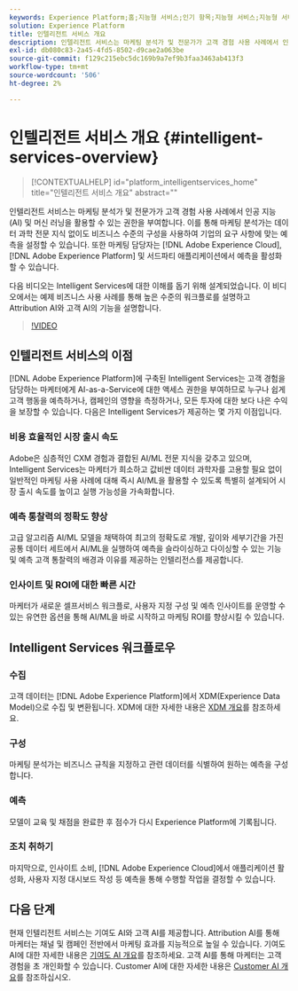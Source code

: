 ```yaml
---
keywords: Experience Platform;홈;지능형 서비스;인기 항목;지능형 서비스;지능형 서비스
solution: Experience Platform
title: 인텔리전트 서비스 개요
description: 인텔리전트 서비스는 마케팅 분석가 및 전문가가 고객 경험 사용 사례에서 인공 지능(AI) 및 머신 러닝을 활용할 수 있는 권한을 부여합니다. 이를 통해 마케팅 분석가는 데이터 과학 전문 지식 없이도 비즈니스 수준의 구성을 사용하여 기업의 요구 사항에 맞는 예측을 설정할 수 있습니다. 또한 마케팅 실무자는 Adobe Experience Cloud, Adobe Experience Platform 및 서드파티 애플리케이션에서 예측을 활성화할 수 있습니다.
exl-id: db080c83-2a45-4fd5-8502-d9cae2a063be
source-git-commit: f129c215ebc5dc169b9a7ef9b3faa3463ab413f3
workflow-type: tm+mt
source-wordcount: '506'
ht-degree: 2%

---
```


# 인텔리전트 서비스 개요 {#intelligent-services-overview}

>[!CONTEXTUALHELP]
>id="platform_intelligentservices_home"
>title="인텔리전트 서비스 개요"
>abstract=""

인텔리전트 서비스는 마케팅 분석가 및 전문가가 고객 경험 사용 사례에서 인공 지능(AI) 및 머신 러닝을 활용할 수 있는 권한을 부여합니다. 이를 통해 마케팅 분석가는 데이터 과학 전문 지식 없이도 비즈니스 수준의 구성을 사용하여 기업의 요구 사항에 맞는 예측을 설정할 수 있습니다. 또한 마케팅 담당자는 [!DNL Adobe Experience Cloud], [!DNL Adobe Experience Platform] 및 서드파티 애플리케이션에서 예측을 활성화할 수 있습니다.

다음 비디오는 Intelligent Services에 대한 이해를 돕기 위해 설계되었습니다. 이 비디오에서는 예제 비즈니스 사용 사례를 통해 높은 수준의 워크플로를 설명하고 Attribution AI와 고객 AI의 기능을 설명합니다.

>[!VIDEO](https://video.tv.adobe.com/v/32654?learn=on&quality=12)

## 인텔리전트 서비스의 이점

[!DNL Adobe Experience Platform]에 구축된 Intelligent Services는 고객 경험을 담당하는 마케터에게 AI-as-a-Service에 대한 액세스 권한을 부여하므로 누구나 쉽게 고객 행동을 예측하거나, 캠페인의 영향을 측정하거나, 모든 투자에 대한 보다 나은 수익을 보장할 수 있습니다. 다음은 Intelligent Services가 제공하는 몇 가지 이점입니다.

### 비용 효율적인 시장 출시 속도

Adobe은 심층적인 CXM 경험과 결합된 AI/ML 전문 지식을 갖추고 있으며, Intelligent Services는 마케터가 희소하고 값비싼 데이터 과학자를 고용할 필요 없이 일반적인 마케팅 사용 사례에 대해 즉시 AI/ML을 활용할 수 있도록 특별히 설계되어 시장 출시 속도를 높이고 실행 가능성을 가속화합니다.

### 예측 통찰력의 정확도 향상

고급 알고리즘 AI/ML 모델을 채택하여 최고의 정확도로 개발, 깊이와 세부기간을 가진 공통 데이터 세트에서 AI/ML을 실행하여 예측을 슬라이싱하고 다이싱할 수 있는 기능 및 예측 고객 통찰력의 배경과 이유를 제공하는 인텔리전스를 제공합니다.

### 인사이트 및 ROI에 대한 빠른 시간

마케터가 새로운 셀프서비스 워크플로, 사용자 지정 구성 및 예측 인사이트를 운영할 수 있는 유연한 옵션을 통해 AI/ML을 바로 시작하고 마케팅 ROI를 향상시킬 수 있습니다.

## Intelligent Services 워크플로우

### 수집

고객 데이터는 [!DNL Adobe Experience Platform]에서 XDM(Experience Data Model)으로 수집 및 변환됩니다. XDM에 대한 자세한 내용은 [XDM 개요](../xdm/home.md)를 참조하세요.

### 구성

마케팅 분석가는 비즈니스 규칙을 지정하고 관련 데이터를 식별하여 원하는 예측을 구성합니다.

### 예측

모델이 교육 및 채점을 완료한 후 점수가 다시 Experience Platform에 기록됩니다.

### 조치 취하기

마지막으로, 인사이트 소비, [!DNL Adobe Experience Cloud]에서 애플리케이션 활성화, 사용자 지정 대시보드 작성 등 예측을 통해 수행할 작업을 결정할 수 있습니다.

## 다음 단계

현재 인텔리전트 서비스는 기여도 AI와 고객 AI를 제공합니다. Attribution AI를 통해 마케터는 채널 및 캠페인 전반에서 마케팅 효과를 지능적으로 높일 수 있습니다. 기여도 AI에 대한 자세한 내용은 [기여도 AI 개요](./attribution-ai/overview.md)를 참조하세요. 고객 AI를 통해 마케터는 고객 경험을 초 개인화할 수 있습니다. Customer AI에 대한 자세한 내용은 [Customer AI 개요](./customer-ai/overview.md)를 참조하십시오.
